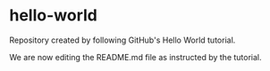 # hello-world
Repository created by following GitHub's Hello World tutorial.

We are now editing the README.md file as instructed by the tutorial.
